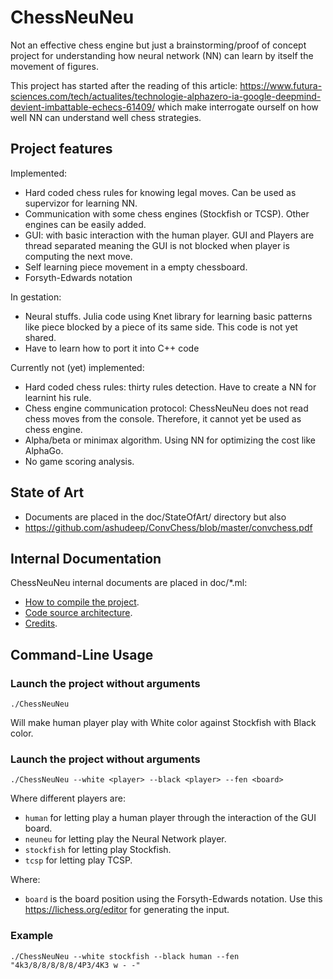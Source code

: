 # ChessNeuNeu

Not an effective chess engine but just a brainstorming/proof of
concept project for understanding how neural network (NN) can learn
by itself the movement of figures.

This project has started after the reading of this article:
https://www.futura-sciences.com/tech/actualites/technologie-alphazero-ia-google-deepmind-devient-imbattable-echecs-61409/
which make interrogate ourself on how well NN can understand well chess strategies.

## Project features

Implemented:

* Hard coded chess rules for knowing legal moves. Can be used as
  supervizor for learning NN.
* Communication with some chess engines (Stockfish or TCSP). Other
  engines can be easily added.
* GUI: with basic interaction with the human player. GUI and Players
  are thread separated meaning the GUI is not blocked when player is
  computing the next move.
* Self learning piece movement in a empty chessboard.
* Forsyth-Edwards notation

In gestation:
* Neural stuffs. Julia code using Knet library for learning basic
  patterns like piece blocked by a piece of its same side. This code
  is not yet shared.
* Have to learn how to port it into C++ code

Currently not (yet) implemented:
* Hard coded chess rules: thirty rules detection. Have to create a NN
  for learnint his rule.
* Chess engine communication protocol: ChessNeuNeu does not read chess
  moves from the console. Therefore, it cannot yet be used as chess
  engine.
* Alpha/beta or minimax algorithm. Using NN for optimizing the cost
  like AlphaGo.
* No game scoring analysis.

## State of Art

* Documents are placed in the doc/StateOfArt/ directory but also
* https://github.com/ashudeep/ConvChess/blob/master/convchess.pdf

## Internal Documentation

ChessNeuNeu internal documents are placed in doc/*.ml:
* [How to compile the project](https://github.com/Lecrapouille/LEchecDeNeuneu/blob/master/doc/install.md).
* [Code source architecture](https://github.com/Lecrapouille/LEchecDeNeuneu/blob/master/doc/archi.md).
* [Credits](https://github.com/Lecrapouille/LEchecDeNeuneu/blob/master/doc/credits.md).

## Command-Line Usage

### Launch the project without arguments

```
./ChessNeuNeu
```

Will make human player play with White color against Stockfish with Black color.


### Launch the project without arguments

```
./ChessNeuNeu --white <player> --black <player> --fen <board>
```

Where different players are:
* `human` for letting play a human player through the interaction of the GUI board.
* `neuneu` for letting play the Neural Network player.
* `stockfish` for letting play Stockfish.
* `tcsp` for letting play TCSP.

Where:
* `board` is the board position using the Forsyth-Edwards
  notation. Use this https://lichess.org/editor for generating the
  input.

### Example

```
./ChessNeuNeu --white stockfish --black human --fen "4k3/8/8/8/8/8/4P3/4K3 w - -"
```
